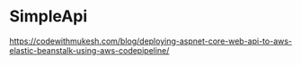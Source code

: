 # SimpleApi
https://codewithmukesh.com/blog/deploying-aspnet-core-web-api-to-aws-elastic-beanstalk-using-aws-codepipeline/

